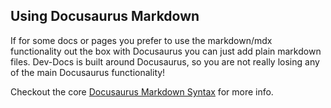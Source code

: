 ## Using Docusaurus Markdown

If for some docs or pages you prefer to use the markdown/mdx functionality out the box with Docusaurus you can just add plain markdown files.  Dev-Docs is built around Docusaurus, so you are not really losing any of the main Docusaurus functionality!

Checkout the core [Docusaurus Markdown Syntax](https://test.com) for more info.


